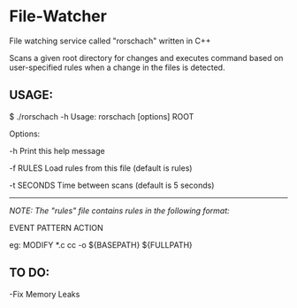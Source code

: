 # File-Watcher
File watching service called "rorschach" written in C++

Scans a given root directory for changes and executes command based on user-specified rules when a change in the files is detected.

## USAGE:

$ ./rorschach -h
Usage: rorschach [options] ROOT

Options:

-h          Print this help message

-f RULES    Load rules from this file (default is rules)

-t SECONDS  Time between scans (default is 5 seconds)


---
*NOTE: The "rules" file contains rules in the following format:*

EVENT	PATTERN    ACTION

eg: MODIFY    *.c    cc -o ${BASEPATH} ${FULLPATH}


## TO DO:
-Fix Memory Leaks
